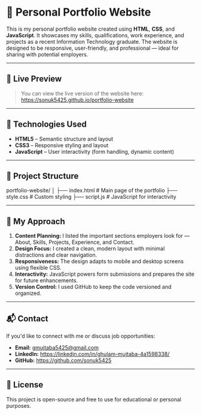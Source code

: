 # 💼 Personal Portfolio Website

This is my personal portfolio website created using **HTML**, **CSS**, and **JavaScript**. It showcases my skills, qualifications, work experience, and projects as a recent Information Technology graduate. The website is designed to be responsive, user-friendly, and professional — ideal for sharing with potential employers.

---

## 🔗 Live Preview

> You can view the live version of the website here:  
> https://sonuk5425.github.io/portfolio-website

---

## 🧰 Technologies Used

- **HTML5** – Semantic structure and layout  
- **CSS3** – Responsive styling and layout  
- **JavaScript** – User interactivity (form handling, dynamic content)

---

## 📁 Project Structure

portfolio-website/
│
├── index.html # Main page of the portfolio
├── style.css # Custom styling
├── script.js # JavaScript for interactivity


---

## 🧠 My Approach

1. **Content Planning:** I listed the important sections employers look for — About, Skills, Projects, Experience, and Contact.
2. **Design Focus:** I created a clean, modern layout with minimal distractions and clear navigation.
3. **Responsiveness:** The design adapts to mobile and desktop screens using flexible CSS.
4. **Interactivity:** JavaScript powers form submissions and prepares the site for future enhancements.
5. **Version Control:** I used GitHub to keep the code versioned and organized.

---

## 📬 Contact

If you'd like to connect with me or discuss job opportunities:

- **Email:** gmujtaba5425@gmail.com  
- **LinkedIn:** https://linkedin.com/in/ghulam-mujtaba-4a1598338/  
- **GitHub:** https://github.com/sonuk5425

---

## 📌 License

This project is open-source and free to use for educational or personal purposes.

